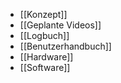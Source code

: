 - [[Konzept]]
- [[Geplante Videos]]
- [[Logbuch]]
- [[Benutzerhandbuch]]
- [[Hardware]]
- [[Software]]
